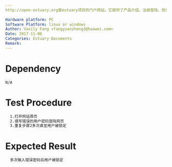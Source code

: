 ```yaml
---
http://open-estuary.org是estuary项目的门户网站，它提供了产品介绍、注册登陆、信息查询、咨询订阅、搭建ARM64平台所需firmware的下载等服务。本用例是为了验证网页的安全性。
 
Hardware platform: PC  
Software Platform: linux or windows 
Author: Vasily Fang <fangyuanzheng3@huawei.com>  
Date: 2017-11-06
Categories: Estuary Documents  
Remark:
---
```


# Dependency
```
N/A
```

# Test Procedure
```bash
  1.打开网站首页
  2.填写错误的用户密码登陆网页
  3.重复步骤2多次直至用户被锁定
```

# Expected Result
```bash
  多次输入错误密码后用户被锁定
```
